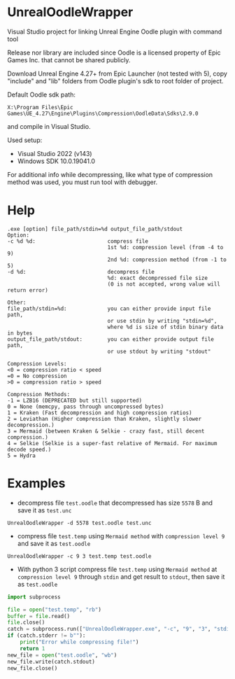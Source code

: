 # UnrealOodleWrapper
Visual Studio project for linking Unreal Engine Oodle plugin with command tool

Release nor library are included since Oodle is a licensed property of Epic Games Inc. that cannot be shared publicly.

Download Unreal Engine 4.27+ from Epic Launcher (not tested with 5),
copy "include" and "lib" folders from Oodle plugin's sdk to root folder of project. 

Default Oodle sdk path: 
```
X:\Program Files\Epic Games\UE_4.27\Engine\Plugins\Compression\OodleData\Sdks\2.9.0
```
and compile in Visual Studio.

Used setup:
- Visual Studio 2022 (v143)
- Windows SDK 10.0.19041.0

For additional info while decompressing,
like what type of compression method was used, you must run tool with debugger.

# Help
```
.exe [option] file_path/stdin=%d output_file_path/stdout
Option:
-c %d %d:                       compress file
                                1st %d: compression level (from -4 to 9)
                                2nd %d: compression method (from -1 to 5)
-d %d:                          decompress file
                                %d: exact decompressed file size
                                (0 is not accepted, wrong value will return error)

Other:
file_path/stdin=%d:             you can either provide input file path,
                                or use stdin by writing "stdin=%d",
                                where %d is size of stdin binary data in bytes
output_file_path/stdout:        you can either provide output file path,
                                or use stdout by writing "stdout"

Compression Levels:
<0 = compression ratio < speed
=0 = No compression
>0 = compression ratio > speed

Compression Methods:
-1 = LZB16 (DEPRECATED but still supported)
0 = None (memcpy, pass through uncompressed bytes)
1 = Kraken (Fast decompression and high compression ratios)
2 = Leviathan (Higher compression than Kraken, slightly slower decompression.)
3 = Mermaid (between Kraken & Selkie - crazy fast, still decent compression.)
4 = Selkie (Selkie is a super-fast relative of Mermaid. For maximum decode speed.)
5 = Hydra
```

# Examples

- decompress file `test.oodle` that decompressed has size `5578` B and save it as `test.unc`
```
UnrealOodleWrapper -d 5578 test.oodle test.unc
```
- compress file `test.temp` using `Mermaid method` with `compression level 9` and save it as `test.oodle`
```
UnrealOodleWrapper -c 9 3 test.temp test.oodle
```
- With python 3 script compress file `test.temp` using `Mermaid method` at `compression level 9` through `stdin` and get result to `stdout`, then save it as `test.oodle`
```py
import subprocess

file = open("test.temp", "rb")
buffer = file.read()
file.close()
catch = subprocess.run(["UnrealOodleWrapper.exe", "-c", "9", "3", "stdin=%d" % len(buffer), "stdout"], input=buffer, capture_output=True, text=False)
if (catch.stderr != b""):
    print("Error while compressing file!")
    return 1
new_file = open("test.oodle", "wb")
new_file.write(catch.stdout)
new_file.close()
```

